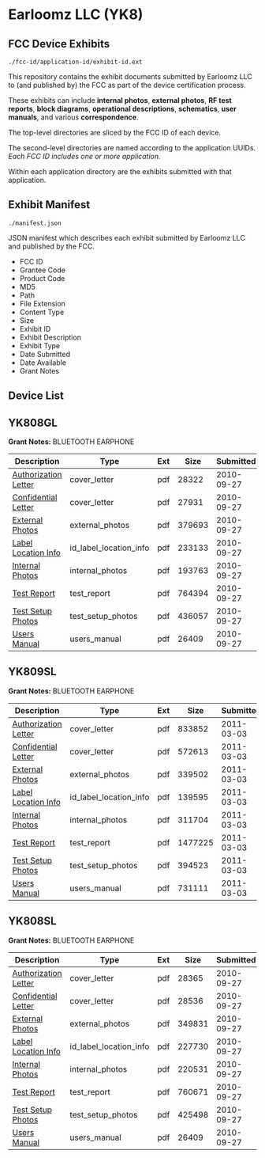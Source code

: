 # Earloomz LLC (YK8)
## FCC Device Exhibits

```
./fcc-id/application-id/exhibit-id.ext
```

This repository contains the exhibit documents submitted by Earloomz LLC to (and published by) the FCC as part of the device certification process.

These exhibits can include **internal photos**, **external photos**, **RF test reports**, **block diagrams**, **operational descriptions**, **schematics**, **user manuals**, and various **correspondence**.

The top-level directories are sliced by the FCC ID of each device.

The second-level directories are named according to the application UUIDs. *Each FCC ID includes one or more application.*

Within each application directory are the exhibits submitted with that application. 

## Exhibit Manifest

```
./manifest.json
```

JSON manifest which describes each exhibit submitted by Earloomz LLC and published by the FCC.

- FCC ID
- Grantee Code
- Product Code
- MD5
- Path
- File Extension
- Content Type
- Size
- Exhibit ID
- Exhibit Description
- Exhibit Type
- Date Submitted
- Date Available
- Grant Notes

## Device List
## YK808GL
**Grant Notes:** BLUETOOTH EARPHONE

| Description | Type | Ext | Size | Submitted | Available |
| ----------- | ---- | --- | ---- | --------- | --------- |
| [Authorization Letter](YK808GL/36dc08f4242aa4fcfcbaa74309c8f7fc/1349452.pdf) | cover_letter | pdf | 28322 | 2010-09-27 | 2010-09-28 |
| [Confidential Letter](YK808GL/36dc08f4242aa4fcfcbaa74309c8f7fc/1349453.pdf) | cover_letter | pdf | 27931 | 2010-09-27 | 2010-09-28 |
| [External Photos](YK808GL/36dc08f4242aa4fcfcbaa74309c8f7fc/1349454.pdf) | external_photos | pdf | 379693 | 2010-09-27 | 2010-09-28 |
| [Label Location Info](YK808GL/36dc08f4242aa4fcfcbaa74309c8f7fc/1349457.pdf) | id_label_location_info | pdf | 233133 | 2010-09-27 | 2010-09-28 |
| [Internal Photos](YK808GL/36dc08f4242aa4fcfcbaa74309c8f7fc/1349456.pdf) | internal_photos | pdf | 193763 | 2010-09-27 | 2010-09-28 |
| [Test Report](YK808GL/36dc08f4242aa4fcfcbaa74309c8f7fc/1349455.pdf) | test_report | pdf | 764394 | 2010-09-27 | 2010-09-28 |
| [Test Setup Photos](YK808GL/36dc08f4242aa4fcfcbaa74309c8f7fc/1349458.pdf) | test_setup_photos | pdf | 436057 | 2010-09-27 | 2010-09-28 |
| [Users Manual](YK808GL/36dc08f4242aa4fcfcbaa74309c8f7fc/1349459.pdf) | users_manual | pdf | 26409 | 2010-09-27 | 2010-09-28 |
## YK809SL
**Grant Notes:** BLUETOOTH EARPHONE

| Description | Type | Ext | Size | Submitted | Available |
| ----------- | ---- | --- | ---- | --------- | --------- |
| [Authorization Letter](YK809SL/effce0cc65bd453938327329d0a81ada/1425591.pdf) | cover_letter | pdf | 833852 | 2011-03-03 | 2011-03-04 |
| [Confidential Letter](YK809SL/effce0cc65bd453938327329d0a81ada/1425592.pdf) | cover_letter | pdf | 572613 | 2011-03-03 | 2011-03-04 |
| [External Photos](YK809SL/effce0cc65bd453938327329d0a81ada/1425585.pdf) | external_photos | pdf | 339502 | 2011-03-03 | 2011-03-04 |
| [Label Location Info](YK809SL/effce0cc65bd453938327329d0a81ada/1425594.pdf) | id_label_location_info | pdf | 139595 | 2011-03-03 | 2011-03-04 |
| [Internal Photos](YK809SL/effce0cc65bd453938327329d0a81ada/1425589.pdf) | internal_photos | pdf | 311704 | 2011-03-03 | 2011-03-04 |
| [Test Report](YK809SL/effce0cc65bd453938327329d0a81ada/1425586.pdf) | test_report | pdf | 1477225 | 2011-03-03 | 2011-03-04 |
| [Test Setup Photos](YK809SL/effce0cc65bd453938327329d0a81ada/1425596.pdf) | test_setup_photos | pdf | 394523 | 2011-03-03 | 2011-03-04 |
| [Users Manual](YK809SL/effce0cc65bd453938327329d0a81ada/1425597.pdf) | users_manual | pdf | 731111 | 2011-03-03 | 2011-03-04 |
## YK808SL
**Grant Notes:** BLUETOOTH EARPHONE

| Description | Type | Ext | Size | Submitted | Available |
| ----------- | ---- | --- | ---- | --------- | --------- |
| [Authorization Letter](YK808SL/6678d4aef70b7c386329acbbe9ae71e6/1349432.pdf) | cover_letter | pdf | 28365 | 2010-09-27 | 2010-09-28 |
| [Confidential Letter](YK808SL/6678d4aef70b7c386329acbbe9ae71e6/1349433.pdf) | cover_letter | pdf | 28536 | 2010-09-27 | 2010-09-28 |
| [External Photos](YK808SL/6678d4aef70b7c386329acbbe9ae71e6/1349434.pdf) | external_photos | pdf | 349831 | 2010-09-27 | 2010-09-28 |
| [Label Location Info](YK808SL/6678d4aef70b7c386329acbbe9ae71e6/1349438.pdf) | id_label_location_info | pdf | 227730 | 2010-09-27 | 2010-09-28 |
| [Internal Photos](YK808SL/6678d4aef70b7c386329acbbe9ae71e6/1349436.pdf) | internal_photos | pdf | 220531 | 2010-09-27 | 2010-09-28 |
| [Test Report](YK808SL/6678d4aef70b7c386329acbbe9ae71e6/1349435.pdf) | test_report | pdf | 760671 | 2010-09-27 | 2010-09-28 |
| [Test Setup Photos](YK808SL/6678d4aef70b7c386329acbbe9ae71e6/1349440.pdf) | test_setup_photos | pdf | 425498 | 2010-09-27 | 2010-09-28 |
| [Users Manual](YK808SL/6678d4aef70b7c386329acbbe9ae71e6/1349441.pdf) | users_manual | pdf | 26409 | 2010-09-27 | 2010-09-28 |
